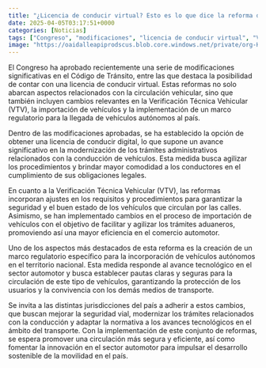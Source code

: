 ```yaml
---
title: "¿Licencia de conducir virtual? Esto es lo que dice la reforma del Código de Tránsito"
date: 2025-04-05T03:17:51+0000
categories: [Noticias]
tags: ["Congreso", "modificaciones", "licencia de conducir virtual", "Verificación Técnica Vehicular (VTV)", "importación de vehículos", "vehículos autónomos", "seguridad vial."]
image: "https://oaidalleapiprodscus.blob.core.windows.net/private/org-HKmKxpuNw3Y88lm4EBrIPq0n/user-ZwiCXOggLL8ZNNKE2g7rXFmV/img-s93QYgBH1srq5BjqfXO1NWuv.png?st=2025-04-05T02%3A17%3A51Z&se=2025-04-05T04%3A17%3A51Z&sp=r&sv=2024-08-04&sr=b&rscd=inline&rsct=image/png&skoid=d505667d-d6c1-4a0a-bac7-5c84a87759f8&sktid=a48cca56-e6da-484e-a814-9c849652bcb3&skt=2025-04-04T15%3A47%3A57Z&ske=2025-04-05T15%3A47%3A57Z&sks=b&skv=2024-08-04&sig=RFcgq2o5wrw/7S7U0yThS6Xi79Sjcwu72HIswFrU5Iw%3D"
---
```


El Congreso ha aprobado recientemente una serie de modificaciones significativas en el Código de Tránsito, entre las que destaca la posibilidad de contar con una licencia de conducir virtual. Estas reformas no solo abarcan aspectos relacionados con la circulación vehicular, sino que también incluyen cambios relevantes en la Verificación Técnica Vehicular (VTV), la importación de vehículos y la implementación de un marco regulatorio para la llegada de vehículos autónomos al país.

Dentro de las modificaciones aprobadas, se ha establecido la opción de obtener una licencia de conducir digital, lo que supone un avance significativo en la modernización de los trámites administrativos relacionados con la conducción de vehículos. Esta medida busca agilizar los procedimientos y brindar mayor comodidad a los conductores en el cumplimiento de sus obligaciones legales.

En cuanto a la Verificación Técnica Vehicular (VTV), las reformas incorporan ajustes en los requisitos y procedimientos para garantizar la seguridad y el buen estado de los vehículos que circulan por las calles. Asimismo, se han implementado cambios en el proceso de importación de vehículos con el objetivo de facilitar y agilizar los trámites aduaneros, promoviendo así una mayor eficiencia en el comercio automotor.

Uno de los aspectos más destacados de esta reforma es la creación de un marco regulatorio específico para la incorporación de vehículos autónomos en el territorio nacional. Esta medida responde al avance tecnológico en el sector automotor y busca establecer pautas claras y seguras para la circulación de este tipo de vehículos, garantizando la protección de los usuarios y la convivencia con los demás medios de transporte.

Se invita a las distintas jurisdicciones del país a adherir a estos cambios, que buscan mejorar la seguridad vial, modernizar los trámites relacionados con la conducción y adaptar la normativa a los avances tecnológicos en el ámbito del transporte. Con la implementación de este conjunto de reformas, se espera promover una circulación más segura y eficiente, así como fomentar la innovación en el sector automotor para impulsar el desarrollo sostenible de la movilidad en el país.
    